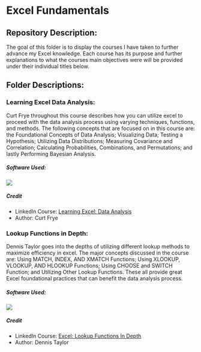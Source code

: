 # Excel Fundamentals

## Repository Description:

The goal of this folder is to display the courses I have taken to further advance my Excel knowledge. Each course has its purpose and further explanations to what the courses main objectives were will be provided under their individual titles below.

## Folder Descriptions:

### Learning Excel Data Analysis:

Curt Frye throughout this course describes how you can utilize excel to proceed with the data analysis process using varying techniques, functions, and methods. The following concepts that are focused on in this course are: the Foundational Concepts of Data Analysis; Visualizing Data; Testing a Hypothesis; Utilizing Data Distributions; Measuring Covariance and Correlation; Calculating Probabilities, Combinations, and Permutations; and lastly Performing Bayesian Analysis. 

##### Software Used:

[<img src="https://img.shields.io/badge/Excel-25631c?style=for-the-badge&logo=microsoft&logoColor=white"/>]()

##### Credit

* LinkedIn Course: <a href="https://www.linkedin.com/learning/learning-excel-data-analysis-18868618/analyze-your-data-effectively?autoplay=true">Learning Excel: Data Analysis</a>
* Author: Curt Frye

### Lookup Functions in Depth:

Dennis Taylor goes into the depths of utilizing different lookup methods to maximize efficiency in excel. The major concepts discussed in the course are: Using MATCH, INDEX, AND XMATCH Functions; Using XLOOKUP, VLOOKUP, AND HLOOKUP Functions; Using CHOOSE and SWITCH Function; and Utilizing Other Lookup Functions. These all provide great Excel foundational practices that can benefit the data analysis process. 

##### Software Used:

[<img src="https://img.shields.io/badge/Excel-25631c?style=for-the-badge&logo=microsoft&logoColor=white"/>]()

##### Credit

* LinkedIn Course: <a href="https://www.linkedin.com/learning/excel-lookup-functions-in-depth/introduction?autoplay=true">Excel: Lookup Functions In Depth</a>
* Author: Dennis Taylor
